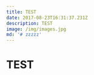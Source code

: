 ```yaml
---
title: TEST
date: 2017-08-23T16:31:37.231Z
description: TEST
image: /img/images.jpg
md: '# zzzzz'
---
```

# TEST

